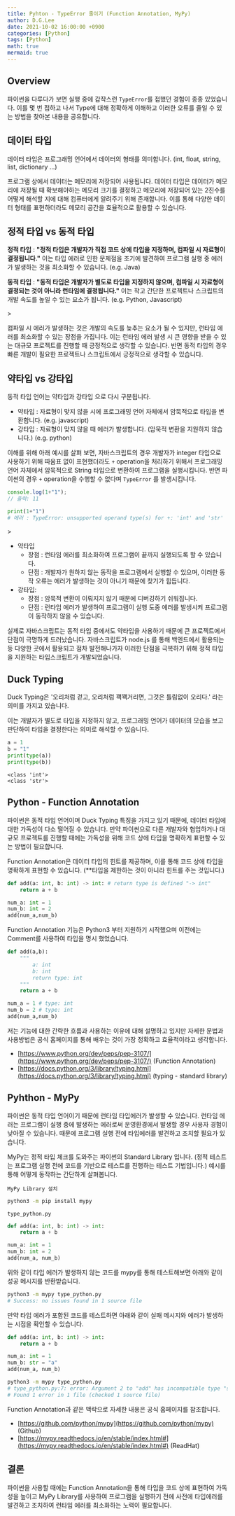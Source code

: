 ```yaml
---
title: Pyhton - TypeError 줄이기 (Function Annotation, MyPy)
author: D.G.Lee
date: 2021-10-02 16:00:00 +0900
categories: [Python]
tags: [Python]
math: true
mermaid: true
---
```




## Overview

파이썬을 다루다가 보면 실행 중에 갑작스런 `TypeError`를 접했던 경험이 종종 있었습니다. 이를 몇 번 접하고 나서 Type에 대해 정확하게 이해하고 이러한 오류를 줄일 수 있는 방법을 찾아본 내용을 공유합니다.



## 데이터 타입

데이터 타입은 프로그래밍 언어에서 데이터의 형태를 의미합니다. (int, float, string, list, dictionary ...)

프로그램 상에서 데이터는 메모리에 저장되어 사용됩니다. 데이터 타입은 데이터가 메모리에 저장될 때 확보해야하는 메모리 크기를 결정하고 메모리에 저장되어 있는 2진수를 어떻게 해석할 지에 대해 컴퓨터에게 알려주기 위해 존재합니다. 이를 통해 다양한 데이터 형태를 표현하더라도 메모리 공간을 효율적으로 활용할 수 있습니다.



## 정적 타입 vs 동적 타입

**정적 타입** : **"정적 타입은 개발자가 직접 코드 상에 타입을 지정하며, 컴파일 시 자료형이 결정됩니다."** 이는 타입 에러로 인한 문제점을 조기에 발견하여 프로그램 실행 중 에러가 발생하는 것을 최소화할 수 있습니다. (e.g. Java)

**동적 타입** : **"동적 타입은 개발자가 별도로 타입을 지정하지 않으며, 컴파일 시 자료형이 결정되는 것이 아니라 런타임에 결정됩니다."** 이는 작고 간단한 프로젝트나 스크립트의 개발 속도를 높일 수 있는 요소가 됩니다. (e.g. Python, Javascript)

\>  

컴파일 시 에러가 발생하는 것은 개발의 속도를 늦추는 요소가 될 수 있지만, 런타임 에러를 최소화할 수 있는 장점을 가집니다. 이는 런타임 에러 발생 시 큰 영향을 받을 수 있는 대규모 프로젝트를 진행할 때 긍정적으로 생각할 수 있습니다. 
반면 동적 타입의 경우 빠른 개발이 필요한 프로젝트나 스크립트에서 긍정적으로 생각할 수 있습니다.



## 약타입 vs 강타입

동적 타입 언어는 약타입과 강타입 으로 다시 구분됩니다.

- 약타입 : 자료형이 맞지 않을 시에 프로그래밍 언어 자체에서 암묵적으로 타입을 변환합니다. (e.g. javascript)
- 강타입 : 자료형이 맞지 않을 때 에러가 발생합니다. (암묵적 변환을 지원하지 않습니다.) (e.g. python)

이해를 위해 아래 예시를 살펴 보면, 자바스크립트의 경우 개발자가 integer 타입으로 사용하기 위해 따옴표 없이 표현했더라도 `+` operation을 처리하기 위해서 프로그래밍 언어 자체에서 암묵적으로 String 타입으로 변환하여 프로그램을 실행시킵니다. 반면 파이썬의 경우 `+` operation을 수행할 수 없다며 `TypeError` 를 발생시킵니다.

```javascript
console.log(1+"1");
// 출력: 11
```

```python
print(1+"1")
# 에러 : TypeError: unsupported operand type(s) for +: 'int' and 'str'
```

\>  

- 약타입
    - 장점 : 런타임 에러를 최소화하여 프로그램이 끝까지 실행되도록 할 수 있습니다.
    - 단점 : 개발자가 원하지 않는 동작을 프로그램에서 실행할 수 있으며, 이러한 동작 오류는 에러가 발생하는 것이 아니기 때문에 찾기가 힘듭니다.
- 강타입:
    - 장점 : 암묵적 변환이 이뤄지지 않기 때문에 디버깅하기 쉬워집니다.
    - 단점 : 런타임 에러가 발생하여 프로그램이 실행 도중 에러를 발생시켜 프로그램이 동작하지 않을 수 있습니다.

실제로 자바스크립트는 동적 타입 중에서도 약타입을 사용하기 때문에 큰 프로젝트에서 단점이 극명하게 드러났습니다. 자바스크립트가 node.js 를 통해 백엔드에서 활용되는 등 다양한 곳에서 활용되고 점차 발전해나가자 이러한 단점을 극복하기 위해 정적 타입을 지원하는 타입스크립트가 개발되었습니다.



## Duck Typing

Duck Typing은 '오리처럼 걷고, 오리처럼 꽥꽥거리면, 그것은 틀림없이 오리다.' 라는 의미를 가지고 있습니다.

이는 개발자가 별도로 타입을 지정하지 않고, 프로그래밍 언어가 데이터의 모습을 보고 판단하여 타입을 결정한다는 의미로 해석할 수 있습니다.

```python
a = 1
b = "1"
print(type(a))
print(type(b))
```

```
<class 'int'>
<class 'str'>
```



## Python - Function Annotation

파이썬은 동적 타입 언어이며 Duck Typing 특징을 가지고 있기 때문에, 데이터 타입에 대한 가독성이 다소 떨어질 수 있습니다. 만약 파이썬으로 다른 개발자와 협업하거나 대규모 프로젝트를 진행할 때에는 가독성을 위해 코드 상에 타입을 명확하게 표현할 수 있는 방법이 필요합니다. 

Function Annotation은 데이터 타입의 힌트를 제공하며, 이를 통해 코드 상에 타입을 명확하게 표현할 수 있습니다. (**타입을 제한하는 것이 아니라 힌트를 주는 것입니다.)

```python
def add(a: int, b: int) -> int: # return type is defined "-> int"
    return a + b

num_a: int = 1
num_b: int = 2
add(num_a,num_b)
```

Function Annotation 기능은 Python3 부터 지원하기 시작했으며 이전에는 Comment를 사용하여 타입을 명시 했었습니다. 

```python
def add(a,b):
    """
        a: int
        b: int
        return type: int 
    """
    return a + b

num_a = 1 # type: int
num_b = 2 # type: int
add(num_a,num_b)
```

저는 기능에 대한 간략한 흐름과 사용하는 이유에 대해 설명하고 있지만 자세한 문법과 사용방법은 공식 홈페이지를 통해 배우는 것이 가장 정확하고 효율적이라고 생각합니다.
- [https://www.python.org/dev/peps/pep-3107/](https://www.python.org/dev/peps/pep-3107/) (Function Annotation)
- [https://docs.python.org/3/library/typing.html](https://docs.python.org/3/library/typing.html) (typing - standard library)




## Pyhthon - MyPy

파이썬은 동적 타입 언어이기 때문에 런타임 타입에러가 발생할 수 있습니다. 런타임 에러는 프로그램이 실행 중에 발생하는 에러로써 운영환경에서 발생할 경우 사용자 경험이 낮아질 수 있습니다. 때문에 프로그램 실행 전에 타입에러를 발견하고 조치할 필요가 있습니다.

MyPy는 정적 타입 체크를 도와주는 파이썬의 Standard Library 입니다. (정적 테스트는 프로그램 실행 전에 코드를 기반으로 테스트를 진행하는 테스트 기법입니다.) 예시를 통해 어떻게 동작하는 간단하게 살펴봅니다.

`MyPy Library 설치 `

```bash
python3 -m pip install mypy
```

`type_python.py`

```python
def add(a: int, b: int) -> int:
    return a + b

num_a: int = 1
num_b: int = 2
add(num_a, num_b)
```

위와 같이 타입 에러가 발생하지 않는 코드를 mypy를 통해 테스트해보면 아래와 같이 성공 메시지를 반환받습니다.

```bash
python3 -m mypy type_python.py
# Success: no issues found in 1 source file
```

만약 타입 에러가 포함된 코드를 테스트하면 아래와 같이 실패 메시지와 에러가 발생하는 시점을 확인할 수 있습니다.

```python
def add(a: int, b: int) -> int:
    return a + b

num_a: int = 1
num_b: str = "a"
add(num_a, num_b)
```

```bash
python3 -m mypy type_python.py
# type_python.py:7: error: Argument 2 to "add" has incompatible type "str"; expected "int"
# Found 1 error in 1 file (checked 1 source file)
```


Function Annotation과 같은 맥락으로 자세한 내용은 공식 홈페이지를 참조합니다.
- [https://github.com/python/mypy](https://github.com/python/mypy) (Github)
- [https://mypy.readthedocs.io/en/stable/index.html#](https://mypy.readthedocs.io/en/stable/index.html#) (ReadHat)


## 결론

파이썬을 사용할 때에는 Function Annotation을 통해 타입을 코드 상에 표현하여 가독성을 높이고 MyPy Library를 사용하여 프로그램을 실행하기 전에 사전에 타입에러를 발견하고 조치하여 런타임 에러를 최소화하는 노력이 필요합니다.